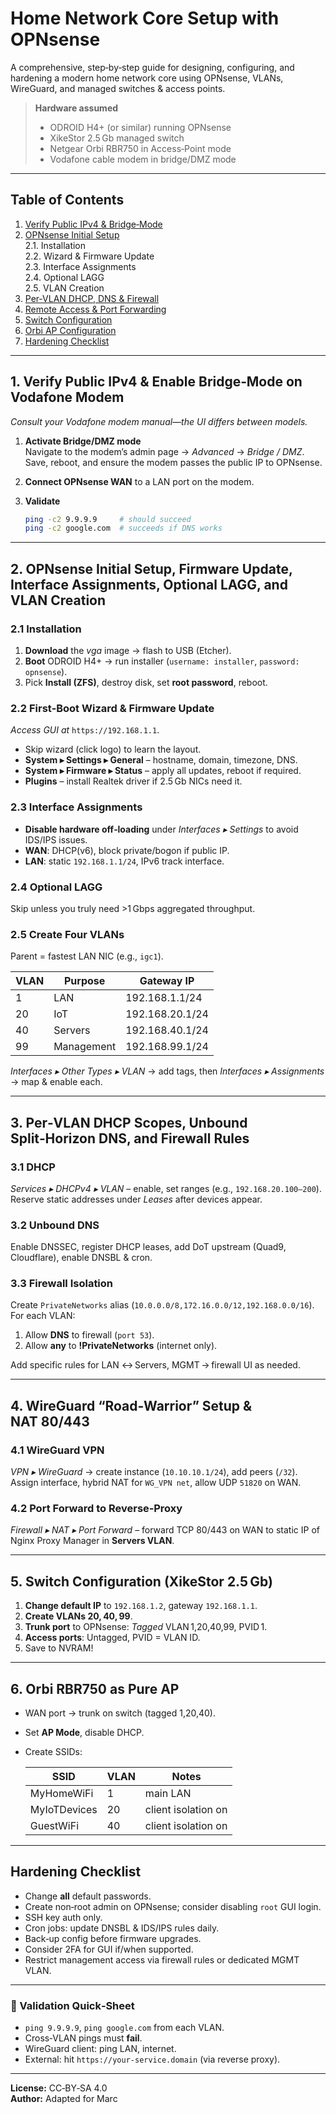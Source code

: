 # Home Network Core Setup with **OPNsense**
A comprehensive, step‑by‑step guide for designing, configuring, and hardening a modern home network core using OPNsense, VLANs, WireGuard, and managed switches & access points.

> **Hardware assumed**  
> * ODROID H4+ (or similar) running OPNsense  
> * XikeStor 2.5 Gb managed switch  
> * Netgear Orbi RBR750 in Access‑Point mode  
> * Vodafone cable modem in bridge/DMZ mode  

---

## Table of Contents
1. [Verify Public IPv4 & Bridge‑Mode](#1-verify-public-ipv4--enable-bridge-mode-on-vodafone-modem)
2. [OPNsense Initial Setup](#2-opnsense-initial-setup-firmware-update-interface-assignments-optional-lagg-and-vlan-creation)  
   2.1. Installation  
   2.2. Wizard & Firmware Update  
   2.3. Interface Assignments  
   2.4. Optional LAGG  
   2.5. VLAN Creation  
3. [Per‑VLAN DHCP, DNS & Firewall](#3-per-vlan-dhcp-scopes-unbound-split-horizon-dns-and-firewall-rules)
4. [Remote Access & Port Forwarding](#4-wireguard-road-warrior-setup-and-nat-80443-to-future-reverse-proxy-host)
5. [Switch Configuration](#5-switch-configuration-xikestor-managed-25-gb-switch)
6. [Orbi AP Configuration](#6-orbi-reconfiguration-to-pure-ap-with-home--guest-ssids-dhcp-disabled)
7. [Hardening Checklist](#hardening-checklist)

---

## 1. Verify Public IPv4 & Enable Bridge‑Mode on Vodafone Modem
*Consult your Vodafone modem manual—the UI differs between models.*

1. **Activate Bridge/DMZ mode**  
   Navigate to the modem’s admin page → *Advanced* → *Bridge / DMZ*.  
   Save, reboot, and ensure the modem passes the public IP to OPNsense.

2. **Connect OPNsense WAN** to a LAN port on the modem.

3. **Validate**  
   ```bash
   ping -c2 9.9.9.9     # should succeed
   ping -c2 google.com  # succeeds if DNS works
   ```

---

## 2. OPNsense Initial Setup, Firmware Update, Interface Assignments, Optional LAGG, and VLAN Creation

### 2.1 Installation
1. **Download** the *vga* image → flash to USB (Etcher).  
2. **Boot** ODROID H4+ → run installer (`username: installer`, `password: opnsense`).  
3. Pick **Install (ZFS)**, destroy disk, set **root password**, reboot.

### 2.2 First‑Boot Wizard & Firmware Update
*Access GUI at* `https://192.168.1.1`.

* Skip wizard (click logo) to learn the layout.  
* **System ▸ Settings ▸ General** – hostname, domain, timezone, DNS.  
* **System ▸ Firmware ▸ Status** – apply all updates, reboot if required.  
* **Plugins** – install Realtek driver if 2.5 Gb NICs need it.

### 2.3 Interface Assignments
* **Disable hardware off‑loading** under *Interfaces ▸ Settings* to avoid IDS/IPS issues.  
* **WAN**: DHCP(v6), block private/bogon if public IP.  
* **LAN**: static `192.168.1.1/24`, IPv6 track interface.

### 2.4 Optional LAGG
Skip unless you truly need >1 Gbps aggregated throughput.

### 2.5 Create Four VLANs
Parent = fastest LAN NIC (e.g., `igc1`).

| VLAN | Purpose   | Gateway IP          |
|------|-----------|---------------------|
| 1    | LAN       | 192.168.1.1/24      |
| 20   | IoT       | 192.168.20.1/24     |
| 40   | Servers   | 192.168.40.1/24     |
| 99   | Management| 192.168.99.1/24     |

*Interfaces ▸ Other Types ▸ VLAN* → add tags, then *Interfaces ▸ Assignments* → map & enable each.

---

## 3. Per‑VLAN DHCP Scopes, Unbound Split‑Horizon DNS, and Firewall Rules

### 3.1 DHCP
*Services ▸ DHCPv4 ▸ VLAN* – enable, set ranges (e.g., `192.168.20.100–200`).  
Reserve static addresses under *Leases* after devices appear.

### 3.2 Unbound DNS
Enable DNSSEC, register DHCP leases, add DoT upstream (Quad9, Cloudflare), enable DNSBL & cron.

### 3.3 Firewall Isolation
Create `PrivateNetworks` alias (`10.0.0.0/8,172.16.0.0/12,192.168.0.0/16`).  
For each VLAN:

1. Allow **DNS** to firewall (`port 53`).  
2. Allow **any** to **!PrivateNetworks** (internet only).  

Add specific rules for LAN ↔ Servers, MGMT → firewall UI as needed.

---

## 4. WireGuard “Road‑Warrior” Setup & NAT 80/443

### 4.1 WireGuard VPN
*VPN ▸ WireGuard* → create instance (`10.10.10.1/24`), add peers (`/32`).  
Assign interface, hybrid NAT for `WG_VPN net`, allow UDP `51820` on WAN.

### 4.2 Port Forward to Reverse‑Proxy
*Firewall ▸ NAT ▸ Port Forward* – forward TCP 80/443 on WAN to static IP of Nginx Proxy Manager in **Servers VLAN**.

---

## 5. Switch Configuration (XikeStor 2.5 Gb)

1. **Change default IP** to `192.168.1.2`, gateway `192.168.1.1`.  
2. **Create VLANs 20, 40, 99**.  
3. **Trunk port** to OPNsense: *Tagged* VLAN 1,20,40,99, PVID 1.  
4. **Access ports**: Untagged, PVID = VLAN ID.  
5. Save to NVRAM!

---

## 6. Orbi RBR750 as Pure AP

* WAN port → trunk on switch (tagged 1,20,40).  
* Set **AP Mode**, disable DHCP.  
* Create SSIDs:  

   | SSID          | VLAN | Notes                    |
   |---------------|------|--------------------------|
   | MyHomeWiFi    | 1    | main LAN                 |
   | MyIoTDevices  | 20   | client isolation on      |
   | GuestWiFi     | 40   | client isolation on      |

---

## Hardening Checklist
* Change **all** default passwords.  
* Create non‑root admin on OPNsense; consider disabling `root` GUI login.  
* SSH key auth only.  
* Cron jobs: update DNSBL & IDS/IPS rules daily.  
* Back‑up config before firmware upgrades.  
* Consider 2FA for GUI if/when supported.  
* Restrict management access via firewall rules or dedicated MGMT VLAN.

---

### 🧪 Validation Quick‑Sheet
* `ping 9.9.9.9`, `ping google.com` from each VLAN.  
* Cross‑VLAN pings must **fail**.  
* WireGuard client: ping LAN, internet.  
* External: hit `https://your-service.domain` (via reverse proxy).  

---

**License:** CC‑BY‑SA 4.0  
**Author:** Adapted for Marc  
